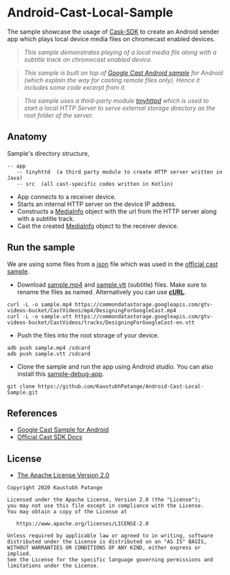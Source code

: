 # Android-Cast-Local-Sample

The sample showcase the usage of [Cask-SDK](https://developers.google.com/cast) to create an Android sender app which plays local device media files on chromecast enabled devices.

> _This sample demonstrates playing of a local media file along with a subtitle track on chromecast enabled device._

> _This sample is built on top of [Google Cast Android sample](https://github.com/googlecast/CastVideos-android) for Android (which explain the way for casting remote files only). Hence it includes some code excerpt from it._

> _This sample uses a third-party module [tinyhttpd](https://github.com/dddge/TinyDroidHttpd) which is used to start a local HTTP Server to serve external storage directory as the root folder of the server._

## Anatomy

Sample's directory structure,

```
-- app
   -- tinyhttd  (a third party module to create HTTP server written in Java)
   -- src  (all cast-specific codes written in Kotlin)
```

- App connects to a receiver device.
- Starts an internal HTTP server on the device IP address.
- Constructs a [MediaInfo](https://developers.google.com/android/reference/com/google/android/gms/cast/MediaInfo) object with the url from the HTTP server along with a subtitle track.
- Cast the created [MediaInfo](https://developers.google.com/android/reference/com/google/android/gms/cast/MediaInfo) object to the receiver device.

## Run the sample

We are using some files from a [json](https://commondatastorage.googleapis.com/gtv-videos-bucket/CastVideos/f.json) file which was used in the [official cast sample](https://github.com/googlecast/CastVideos-android).

- Download [sample.mp4](https://commondatastorage.googleapis.com/gtv-videos-bucket/CastVideos/mp4/DesigningForGoogleCast.mp4) and [sample.vtt](https://commondatastorage.googleapis.com/gtv-videos-bucket/CastVideos/tracks/DesigningForGoogleCast-en.vtt) (subtitle) files. Make sure to rename the files as named. Alternatively you can use [**cURL**](https://github.com/curl/curl).

```
curl -L -o sample.mp4 https://commondatastorage.googleapis.com/gtv-videos-bucket/CastVideos/mp4/DesigningForGoogleCast.mp4
curl -L -o sample.vtt https://commondatastorage.googleapis.com/gtv-videos-bucket/CastVideos/tracks/DesigningForGoogleCast-en.vtt
```

- Push the files into the root storage of your device.

```
adb push sample.mp4 /sdcard
adb push sample.vtt /sdcard
```

- Clone the sample and run the app using Android studio. You can also install this [sample-debug-app]().

```
git clone https://github.com/KaustubhPatange/Android-Cast-Local-Sample.git
```

## References

- [Google Cast Sample for Android](https://github.com/googlecast/CastVideos-android)
- [Official Cast SDK Docs](https://developers.google.com/cast/docs)

## License

- [The Apache License Version 2.0](https://www.apache.org/licenses/LICENSE-2.0.txt)

```
Copyright 2020 Kaustubh Patange

Licensed under the Apache License, Version 2.0 (the "License");
you may not use this file except in compliance with the License.
You may obtain a copy of the License at

   https://www.apache.org/licenses/LICENSE-2.0

Unless required by applicable law or agreed to in writing, software
distributed under the License is distributed on an "AS IS" BASIS,
WITHOUT WARRANTIES OR CONDITIONS OF ANY KIND, either express or implied.
See the License for the specific language governing permissions and
limitations under the License.
```
